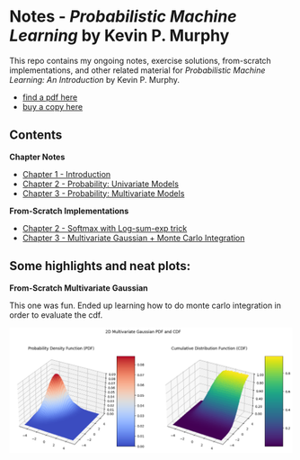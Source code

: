 # Notes - *Probabilistic Machine Learning* by Kevin P. Murphy

This repo contains my ongoing notes, exercise solutions, from-scratch implementations, and other related material for *Probabilistic Machine Learning: An Introduction* by Kevin P. Murphy.

- [find a pdf here](https://probml.github.io/pml-book/book1.html)
- [buy a copy here](https://www.amazon.com/Probabilistic-Machine-Learning-Introduction-Computation/dp/0262046822)

## Contents

**Chapter Notes**
- [Chapter 1 - Introduction](Chapter_1/ch_1_notes.md)
- [Chapter 2 - Probability: Univariate Models](Chapter_2/ch_2_notes.md)
- [Chapter 3 - Probability: Multivariate Models](Chapter_3/ch_3_notes.md)

**From-Scratch Implementations**
- [Chapter 2 - Softmax with Log-sum-exp trick](Chapter_2/softmax.ipynb)
- [Chapter 3 - Multivariate Gaussian + Monte Carlo Integration](Chapter_3/multivariate_gaussian.ipynb)

## Some highlights and neat plots:

**From-Scratch Multivariate Gaussian**

This one was fun. Ended up learning how to do monte carlo integration in order to evaluate the cdf.

![2d mvn](images/2d_mvn.png)

